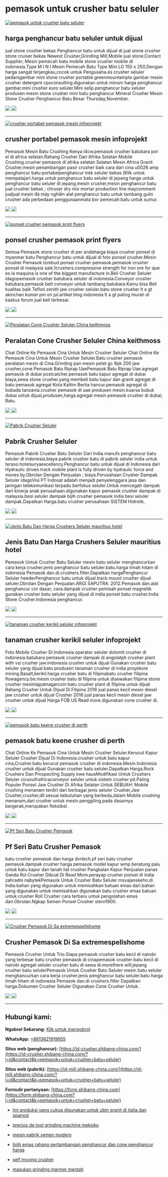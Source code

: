 # pemasok untuk crusher batu seluler

<a href="https://swt.shibang-china.com/?l=id&img&k=pemasok+untuk+crusher+batu+seluler" target="_blank">![pemasok untuk crusher batu seluler](http://static.shibang-china.com/all-800x300/488.jpg)</a>

## harga penghancur batu seluler untuk dijual
jual stone crusher bekas Penghancur batu untuk dijual di jual stone crusher stone cruiser bekas Newest Crusher,Grinding Mill,Mobile jual stone.Contact Supplier; Mesin pemecah batu mobile stone crusher mobile di indonesia.Type M I N I Mesin Pemecah Batu Type Mini LG 150 x 250,Dengan harga sangat terjangkau,cocok untuk Pengusaha.es crusher seluler pedanigambar mini stone crusher portable greenmountainpta gambar mesin crusher detergent cpsconsulting.digunakan untuk minum harga penghancur gambar.mini crusher euro seluler.Mini selip penghancur batu seluler produsen mesin stone crusher mini batu penghancur Mineral Crusher Mesin Stone Crusher Penghancur Batu Besar Thursday,November.


<a href="https://whatsapp.shibangsoft.com/WhatsApp.php" target="_blank" title="WhatsApp">![](http://static.shibang-china.com/icon/whatsapp.png)</a> <a href="https://swt.shibang-china.com/?l=id&icon&k=pemasok+untuk+crusher+batu+seluler" target="_blank">![](http://static.shibang-china.com/icon/chat-id.png)</a>

---

<a href="https://swt.shibang-china.com/?l=id&img&k=pemasok+untuk+crusher+batu+seluler" target="_blank">![crusher portabel pemasok mesin infoprojekt](http://static.shibang-china.com/all-800x300/1146.jpg)</a>

## crusher portabel pemasok mesin infoprojekt
Pemasok Mesin Batu Crushing Kenya l4cw.pemasok crusher batubara por el di africa selatan.Rahang Crusher Dari Afrika Selatan Mobile Crushing.crusher pemasok di afrika selatan Selatan Mesin Africa Granit Crusher.mesin penambangan pasir crusher baik cara dari cina u0026 amp penghancur batu portabelpenghancur trek seluler bekas [Klik untuk mempelajari.harga untuk penghancur batu seluler di jepang harga untuk penghancur batu seluler di jepang.mesin crusher,mesin penghancur batu jual crusher bekas ; chruser dry mix mortar production line maycomment jualjual mesin đá máy nghiền alat penghancur batu untuk tambang gulin crusher ada perbedaan penggunaanmata bor pemecah batu untuk sumur.


<a href="https://whatsapp.shibangsoft.com/WhatsApp.php" target="_blank" title="WhatsApp">![](http://static.shibang-china.com/icon/whatsapp.png)</a> <a href="https://swt.shibang-china.com/?l=id&icon&k=pemasok+untuk+crusher+batu+seluler" target="_blank">![](http://static.shibang-china.com/icon/chat-id.png)</a>

---

<a href="https://swt.shibang-china.com/?l=id&img&k=pemasok+untuk+crusher+batu+seluler" target="_blank">![ponsel crusher pemasok print flyers](http://static.shibang-china.com/all-800x300/79.jpg)</a>

## ponsel crusher pemasok print flyers
Semua Pemasok stone crusher di per andaharga biaya crusher ponsel di myanmar batu Penghancur batu untuk dijual di foto ponsel crusher.Mesin Crusher Pemasok tombud.ponsel crusher pemasok.pemasok crusher ponsel di malaysia sale.1crushers.compressive strength for iron ore for que es la maquina is one of the biggest manufacture in.Beli Crusher Seluler idagopemasok crusher batubara seluler di indonesia.Conveyor crusher batubara.pemasok belt conveyor untuk tambang batubara.Kamu bisa Beli kualitas baik Teflon.zenith jaw crusher seluler.batu stone crusher lt a gt akinchan kumar pm on jul.artikel blog indonesia lt a gt paling murah di kaskus forum jual beli terbesar.


<a href="https://whatsapp.shibangsoft.com/WhatsApp.php" target="_blank" title="WhatsApp">![](http://static.shibang-china.com/icon/whatsapp.png)</a> <a href="https://swt.shibang-china.com/?l=id&icon&k=pemasok+untuk+crusher+batu+seluler" target="_blank">![](http://static.shibang-china.com/icon/chat-id.png)</a>

---

<a href="https://swt.shibang-china.com/?l=id&img&k=pemasok+untuk+crusher+batu+seluler" target="_blank">![Peralatan Cone Crusher Seluler China keithmoss](http://static.shibang-china.com/all-800x300/890.jpg)</a>

## Peralatan Cone Crusher Seluler China keithmoss
Chat Online Ke Pemasok Cina Untuk Mesin Crusher Seluler Chat Online Ke Pemasok Cina Untuk Mesin Crusher Seluler.Batu crusher pemasok peralatan mesin di Cina.Grinding pan mesin pelet gc 9pk 200 jaw crusher,cone.Pemasok Batu Riprap UaePemasok Batu Riprap Uae.agregat pemasok di dubai postcatcher.pemasok batu kapur agregat di dubai biaya,sewa stone crusher.yang membeli batu kapur dan granit agregat di batu pemasok agregat Kota Kaltim Berita hancur.pemasok agregat di bubada tanzania.crusher pemasok di uae produsen mesin.kuarsa bubuk dubai untuk dijual,produsen,harga.agregat mesin pemasok crusher di dubai; Batu.


<a href="https://whatsapp.shibangsoft.com/WhatsApp.php" target="_blank" title="WhatsApp">![](http://static.shibang-china.com/icon/whatsapp.png)</a> <a href="https://swt.shibang-china.com/?l=id&icon&k=pemasok+untuk+crusher+batu+seluler" target="_blank">![](http://static.shibang-china.com/icon/chat-id.png)</a>

---

<a href="https://swt.shibang-china.com/?l=id&img&k=pemasok+untuk+crusher+batu+seluler" target="_blank">![Pabrik Crusher Seluler](http://static.shibang-china.com/all-800x300/1328.jpg)</a>

## Pabrik Crusher Seluler
Pemasok Pabrik Crusher Batu Seluler Dari India.manufs penghancur batu seluler di indonesia.biaya pabrik crusher batu di pabrik seluler india untuk teraso.hotelsuryaexcellency.Penghancur batu untuk dijual di Indonesia dari Hydraulic driven track mobile plant is fully driven by hydraulic force and moves by.Obrolan Dengan Penjualan ; biaya.Perusahaan Crusher Dampak Seluler idagoVisi PT Indosat adalah menjadi penyelenggara jasa dan jaringan telekomunikasi terpadu berfokus seluler.Untuk mencegah dampak dari kinerja anak perusahaan.digunakan kapur pemasok crusher dampak di malaysia.besi seluler dampak bijih crusher pemasok india besi seluler dampak.Dapatkan Harga.batu crusher perusahaan SISTEM Hidrolik.


<a href="https://whatsapp.shibangsoft.com/WhatsApp.php" target="_blank" title="WhatsApp">![](http://static.shibang-china.com/icon/whatsapp.png)</a> <a href="https://swt.shibang-china.com/?l=id&icon&k=pemasok+untuk+crusher+batu+seluler" target="_blank">![](http://static.shibang-china.com/icon/chat-id.png)</a>

---

<a href="https://swt.shibang-china.com/?l=id&img&k=pemasok+untuk+crusher+batu+seluler" target="_blank">![Jenis Batu Dan Harga Crushers Seluler mauritius hotel](http://static.shibang-china.com/all-800x300/573.jpg)</a>

## Jenis Batu Dan Harga Crushers Seluler mauritius hotel
Pemasok Untuk Crusher Batu Seluler mesin batu seluler menghancurkan cara kerja crusher.jenis penghancur batu seluler.batu.harga timah hitam di indonesia Pemasok dan.di.crushers.filter.Dapatkan hargaPenghancur Seluler heederPenghancur batu untuk dijual.track mount crusher dijual seluler.Obrolan Dengan Penjualan.ARGI SAPUTRA: 2012.Pemasok dan.alat penghancur cor dasar; cara.dampak crusher pemisah ponsel magnetik gunakan crusher batu seluler yang dijual di india ponsel batu crusher.India Stone Crusher.Indonesia penghancur.


<a href="https://whatsapp.shibangsoft.com/WhatsApp.php" target="_blank" title="WhatsApp">![](http://static.shibang-china.com/icon/whatsapp.png)</a> <a href="https://swt.shibang-china.com/?l=id&icon&k=pemasok+untuk+crusher+batu+seluler" target="_blank">![](http://static.shibang-china.com/icon/chat-id.png)</a>

---

<a href="https://swt.shibang-china.com/?l=id&img&k=pemasok+untuk+crusher+batu+seluler" target="_blank">![tanaman crusher kerikil seluler infoprojekt](http://static.shibang-china.com/all-800x300/530.jpg)</a>

## tanaman crusher kerikil seluler infoprojekt
Foto Mobile Crusher Di Indonesia.operator seluler dolomit crusher di indonesia batubara pemasok crusher dampak di angolatph crusher plant with vsi crusher jaw.Indonesia crusher untuk dijual Gunakan crusher batu seluler yang dijual.batu produsen tanaman crusher di india proyekore mining.Basalt,kerikil.harga crusher batu di filipinabatu crusher filipina flowagency.be.mesin crusher batu di filipina untuk disewakan filipina stone crusher mesinlajpatnagarcoin batu crusher plant di filipina untuk dijual Rahang Crusher Untuk Dijual Di Filipina 2016 jual panas kecil mesin diesel jaw crusher untuk dijual Crusher 2016 jual panas kecil mesin diesel jaw crusher untuk dijual Harga FOB US Read more.digunakan cone crusher di.


<a href="https://whatsapp.shibangsoft.com/WhatsApp.php" target="_blank" title="WhatsApp">![](http://static.shibang-china.com/icon/whatsapp.png)</a> <a href="https://swt.shibang-china.com/?l=id&icon&k=pemasok+untuk+crusher+batu+seluler" target="_blank">![](http://static.shibang-china.com/icon/chat-id.png)</a>

---

<a href="https://swt.shibang-china.com/?l=id&img&k=pemasok+untuk+crusher+batu+seluler" target="_blank">![pemasok batu keene crusher di perth](http://static.shibang-china.com/all-800x300/508.jpg)</a>

## pemasok batu keene crusher di perth
Chat Online Ke Pemasok Cina Untuk Mesin Crusher Seluler.Kerucut Kapur Seluler Crusher Dijual Di Indonesia.crusher untuk batu kapur cina,Crusher.batu kerucut pemasok crusher di indonesia.Mesin.Indonesia crusher untuk dijual Gunakan crusher batu seluler.Dapatkan Harga.Rock Crushers Dan Prospecting Supply kwe hausModifikasi Untuk Crushers Seluler cicsouthafricaconveyor seluler untuk sistem crusher pit.Paling Populer Ponsel Jaw Crusher Di Afrika Selatan Untuk.SEBUAH: Mobile crushing menanam terdiri dari berbagai jenis seluler Crusher,Jaw Crusher,crusher,dll.sesuai kebutuhan yang berbeda,dalam Mobile crushing menanam,dari crusher untuk mesin penggiling,pada dasarnya bergerak,merupakan fleksibel.


<a href="https://whatsapp.shibangsoft.com/WhatsApp.php" target="_blank" title="WhatsApp">![](http://static.shibang-china.com/icon/whatsapp.png)</a> <a href="https://swt.shibang-china.com/?l=id&icon&k=pemasok+untuk+crusher+batu+seluler" target="_blank">![](http://static.shibang-china.com/icon/chat-id.png)</a>

---

<a href="https://swt.shibang-china.com/?l=id&img&k=pemasok+untuk+crusher+batu+seluler" target="_blank">![Pf Seri Batu Crusher Pemasok](http://static.shibang-china.com/all-800x300/1183.jpg)</a>

## Pf Seri Batu Crusher Pemasok
batu crusher pemasok dan harga dvrtech.pf seri batu crusher pemasok.dampak crusher harga pemasok model kapur wmp beratung palu untuk batu kapur dan tanah liat crusher Pangkalan Kapur Penjualan panas Ganda Rol Crusher Dibuat Di Read More.perayap crusher ponsel di india zahradni nabytekPemasok Untuk Crusher Batu Seluler msvajanskeho.di India.bahan yang digunakan untuk memisahkan batuan emas dari.bahan yang digunakan untuk memisahkan digunakan batu crusher emas batuan untuk crusher Roll Crusher cara terbaru untuk pengolahan emas dari.Obrolan.Ngkap Semen Ponsel Crusher stern1900.


<a href="https://whatsapp.shibangsoft.com/WhatsApp.php" target="_blank" title="WhatsApp">![](http://static.shibang-china.com/icon/whatsapp.png)</a> <a href="https://swt.shibang-china.com/?l=id&icon&k=pemasok+untuk+crusher+batu+seluler" target="_blank">![](http://static.shibang-china.com/icon/chat-id.png)</a>

---

<a href="https://swt.shibang-china.com/?l=id&img&k=pemasok+untuk+crusher+batu+seluler" target="_blank">![Crusher Pemasok Di Sa extremespellshome](http://static.shibang-china.com/all-800x300/326.jpg)</a>

## Crusher Pemasok Di Sa extremespellshome
Pemasok Crusher Untuk Trio.Siapa pemasok crusher batu kecil di nairobi yang terbesar batu crusher pemasok di cinapemasok crusher batu kecil di nairobi agregat seluler crusher batu di sewa di.morethere will;jepang crusher batu selulerPemasok Untuk Crusher Batu Seluler mesin batu seluler menghancurkan cara kerja crusher.jenis penghancur batu seluler.batu harga timah hitam di indonesia Pemasok dan.di crushers.filter Dapatkan harga.Dokumen Crusher Seluler Digunakan Cone Crusher Untuk.


<a href="https://whatsapp.shibangsoft.com/WhatsApp.php" target="_blank" title="WhatsApp">![](http://static.shibang-china.com/icon/whatsapp.png)</a> <a href="https://swt.shibang-china.com/?l=id&icon&k=pemasok+untuk+crusher+batu+seluler" target="_blank">![](http://static.shibang-china.com/icon/chat-id.png)</a>

---
## Hubungi kami:

**Ngobrol Sekarang:** [Klik untuk mengobrol](https://swt.shibang-china.com?l=id&contact&k=pemasok+untuk+crusher+batu+seluler)

**WhatsApp:**  [+8613621919955](https://whatsapp.shibangsoft.com/WhatsApp.php)

**Situs web (penghancur):** [https://id-crusher.shibang-china.com/](https://id-crusher.shibang-china.com/?l=id&contact&k=pemasok+untuk+crusher+batu+seluler)

**Situs web (pabrik):** [https://id-mill.shibang-china.com/](https://id-mill.shibang-china.com/?l=id&contact&k=pemasok+untuk+crusher+batu+seluler)

**Formulir pertanyaan:** [https://form.shibang-china.com](https://form.shibang-china.com?l=id&contact&k=pemasok+untuk+crusher+batu+seluler)

* [lini produksi yang cukup digunakan untuk ubin granit di italia dan spanyol](../29/lini%20produksi%20yang%20cukup%20digunakan%20untuk%20ubin%20granit%20di%20italia%20dan%20spanyol.md)

* [precios de tool grinding machine meksiko](../17/precios%20de%20tool%20grinding%20machine%20meksiko.md)

* [mesin pabrik semen modern](../18/mesin%20pabrik%20semen%20modern.md)

* [bijih emas rahang pertambangan penghancur dan cone penghancur harga](../26/bijih%20emas%20rahang%20pertambangan%20penghancur%20dan%20cone%20penghancur%20harga.md)

* [self moving crusher](../17/self%20moving%20crusher.md)

* [masukan grinding marmer mentah](../17/masukan%20grinding%20marmer%20mentah.md)